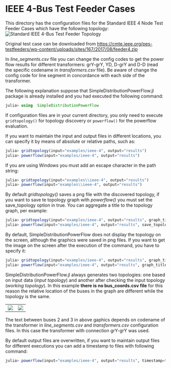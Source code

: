 # IEEE 4-Bus Test Feeder Cases

This directory has the configuration files for the Standard IEEE 4 Node Test Feeder Cases which have the following topology:
<img src="https://github.com/gisel-uninorte/SimpleDistributionPowerFlow.jl/blob/main/images/ieee_4_bus_std_test_feeder.png" alt="Standard IEEE 4-Bus Test Feeder Topology">

Original test case can be downloaded from https://cmte.ieee.org/pes-testfeeders/wp-content/uploads/sites/167/2017/08/feeder4.zip

In _line_segments.csv_ file you can change the config codes to get the power flow results for different transformers: grY-grY, YD, D-grY and D-D (read the specific codename in _transformers.csv_ file). Be aware of change the config code for line segment in concordance with each side of the transformer.

The following explanation suppose that SimpleDistributionPowerFlow.jl package is already installed and you had executed the following command:
```julia
julia> using  SimpleDistributionPowerFlow
```

If configuration files are in your current directory, you only need to execute `gridtopology()` for topology discovery or `powerflow()` for the powerflow evaluation.

If you want to maintain the input and output files in different locations, you can specify it by means of absolute or relative paths, such as:
```julia
julia> gridtopology(input="examples/ieee-4", output="results")
julia> powerflow(input="examples/ieee-4", output="results")
```

If you are using Windows you must add an escape character in the path string:
```julia
julia> gridtopology(input="examples\\ieee-4", output="results")
julia> powerflow(input="examples\\ieee-4", output="results")
```

By default _gridtopology()_ saves a png file with the discovered topology, if you want to save te topology graph with _powerflow()_ you must set the save_topology option in true. You can aggregate a title to the topology graph, per example:
```julia
julia> gridtopology(input="examples/ieee-4", output="results", graph_title="IEEE 4 Node Test Feeder")
julia> powerflow(input="examples/ieee-4", output="results", save_topology=true, graph_title="IEEE 4 Node Test Feeder")
```

By default, SimpleDistributionPowerFlow does not display the topology on the screen, although the graphics were saved in png files. If you want to get the image on the screen after the execution of the command, you have to specify it:
```julia
julia> gridtopology(input="examples/ieee-4", output="results", graph_title="IEEE 4 Node Test Feeder", display_topology=true)
julia> powerflow(input="examples/ieee-4", output="results", graph_title="IEEE 4 Node Test Feeder", display_topology=true)
```

SimpleDistributionPowerFlow.jl always generates two topologies: one based on input data (_input topology_) and another after checking the input topology (_working topology_).
In this example **there is no bus_coords.csv file** for this reason the relative location of the buses in the graph are different while the topology is the same.

<table>
  <tr>
    <td><img src="https://github.com/gisel-uninorte/SimpleDistributionPowerFlow.jl/blob/main/images/ieee_4_bus_example_input_topology.png"</td>
    <td><img src="https://github.com/gisel-uninorte/SimpleDistributionPowerFlow.jl/blob/main/images/ieee_4_bus_example_working_topology.png"</td>
  </tr>
</table>

The text between buses 2 and 3 in above gaphics depends on codename of the transformer in _line_segments.csv_ and _transformers.csv_ configuration files. In this case the transformer with connection grY-grY was used.

By default output files are overwritten, if you want to maintain output files for different executions you can add a timestamp to files with following command:
```julia
julia> powerflow(input="examples/ieee-4", output="results", timestamp=true)
```
